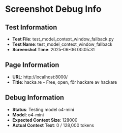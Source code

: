 # Screenshot Debug Info

## Test Information

- **Test File**: test_model_context_window_fallback.py
- **Test Name**: test_model_context_window_fallback
- **Screenshot Time**: 2025-06-06 00:05:31

## Page Information

- **URL**: http://localhost:8000/
- **Title**: hacka.re - Free, open, för hackare av hackare

## Debug Information

- **Status**: Testing model o4-mini
- **Model**: o4-mini
- **Expected Context Size**: 128000
- **Actual Context Text**: 0 / 128,000 tokens

